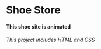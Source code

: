 <h1>Shoe Store</h1>

<h4>This shoe site is animated</h4>

<h6>This project includes HTML and CSS</h6>
